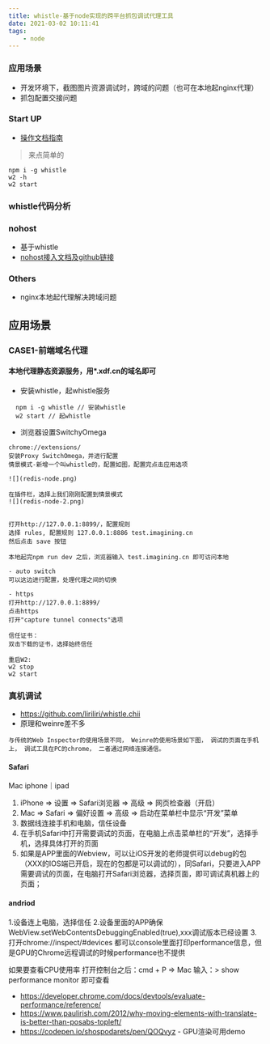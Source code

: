 ```yaml
---
title: whistle-基于node实现的跨平台抓包调试代理工具
date: 2021-03-02 10:11:41
tags:
    - node
---
```


### 应用场景
- 开发环境下，截图图片资源调试时，跨域的问题（也可在本地起nginx代理）
- 抓包配置交接问题

### Start UP
- [操作文档指南](http://wproxy.org/whistle/install.html)

> 来点简单的
```
npm i -g whistle
w2 -h
w2 start
```

### whistle代码分析


### nohost
- 基于whistle
- [nohost接入文档及github链接](https://nohosts.github.io/nohost/)

### Others
- nginx本地起代理解决跨域问题


## 应用场景
### CASE1-前端域名代理
#### 本地代理静态资源服务，用*.xdf.cn的域名即可
- 安装whistle，起whistle服务
```
  npm i -g whistle // 安装whistle
  w2 start // 起whistle
```
- 浏览器设置SwitchyOmega
```
chrome://extensions/ 
安装Proxy SwitchOmega，并进行配置
情景模式-新增一个叫whistle的，配置如图，配置完点击应用选项

![](redis-node.png)

在插件栏，选择上我们刚刚配置到情景模式
![](redis-node-2.png)


打开http://127.0.0.1:8899/，配置规则
选择 rules, 配置规则 127.0.0.1:8886 test.imagining.cn
然后点击 save 按钮

本地起完npm run dev 之后，浏览器输入 test.imagining.cn 即可访问本地

- auto switch 
可以这边进行配置，处理代理之间的切换

- https
打开http://127.0.0.1:8899/
点击https
打开"capture tunnel connects"选项

信任证书：
双击下载的证书，选择始终信任

重启W2:
w2 stop
w2 start
```

### 真机调试
- https://github.com/liriliri/whistle.chii
- 原理和weinre差不多
```
与传统的Web Inspector的使用场景不同， Weinre的使用场景如下图， 调试的页面在手机上， 调试工具在PC的chrome， 二者通过网络连接通信。
```

#### Safari
Mac
iphone｜ipad

1. iPhone => 设置 => Safari浏览器 => 高级 => 网页检查器（开启）
2. Mac => Safari => 偏好设置 => 高级 => 启动在菜单栏中显示“开发”菜单
3. 数据线连接手机和电脑，信任设备
4. 在手机Safari中打开需要调试的页面，在电脑上点击菜单栏的“开发”，选择手机，选择具体打开的页面
5. 如果是APP里面的Webview，可以让iOS开发的老师提供可以debug的包（XXX的IOS端已开启，现在的包都是可以调试的），同Safari，只要进入APP需要调试的页面，在电脑打开Safari浏览器，选择页面，即可调试真机器上的页面；

#### andriod

1.设备连上电脑，选择信任
2.设备里面的APP确保 WebView.setWebContentsDebuggingEnabled(true),xxx调试版本已经设置
3.打开chrome://inspect/#devices
都可以console里面打印performance信息，但是GPU的Chrome远程调试的时候performance也不提供

如果要查看CPU使用率
打开控制台之后：cmd + P => Mac
输入：> show performance monitor
即可查看
- https://developer.chrome.com/docs/devtools/evaluate-performance/reference/
- https://www.paulirish.com/2012/why-moving-elements-with-translate-is-better-than-posabs-topleft/
- https://codepen.io/shospodarets/pen/QOQvyz - GPU渲染可用demo
